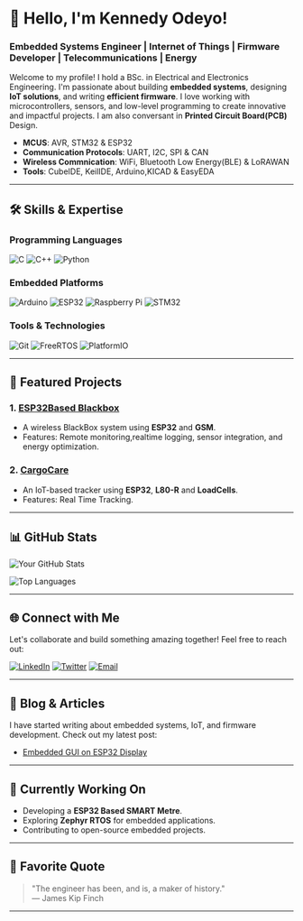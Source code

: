 # 👋 Hello, I'm Kennedy Odeyo!

### Embedded Systems Engineer | Internet of Things | Firmware Developer | Telecommunications | Energy

Welcome to my profile! I hold a BSc. in Electrical and Electronics Engineering. I'm passionate about building **embedded systems**, designing **IoT solutions**, and writing **efficient firmware**. I love working with microcontrollers, sensors, and low-level programming to create innovative and impactful projects. I am also conversant in **Printed Circuit Board(PCB)** Design.

+ **MCUS**: AVR, STM32 & ESP32
+ **Communication Protocols**: UART, I2C, SPI & CAN
+ **Wireless Commnication**: WiFi, Bluetooth Low Energy(BLE) & LoRAWAN
+ **Tools**: CubeIDE, KeilIDE, Arduino,KICAD & EasyEDA

---

## 🛠️ **Skills & Expertise**

### **Programming Languages**
![C](https://img.shields.io/badge/C-00599C?style=for-the-badge&logo=c&logoColor=white)
![C++](https://img.shields.io/badge/C%2B%2B-00599C?style=for-the-badge&logo=c%2B%2B&logoColor=white)
![Python](https://img.shields.io/badge/Python-3776AB?style=for-the-badge&logo=python&logoColor=white)


### **Embedded Platforms**
![Arduino](https://img.shields.io/badge/Arduino-00979D?style=for-the-badge&logo=arduino&logoColor=white)
![ESP32](https://img.shields.io/badge/ESP32-E7352C?style=for-the-badge&logo=espressif&logoColor=white)
![Raspberry Pi](https://img.shields.io/badge/Raspberry%20Pi-A22846?style=for-the-badge&logo=raspberry-pi&logoColor=white)
![STM32](https://img.shields.io/badge/STM32-03234B?style=for-the-badge&logo=stmicroelectronics&logoColor=white)

### **Tools & Technologies**
![Git](https://img.shields.io/badge/Git-F05032?style=for-the-badge&logo=git&logoColor=white)
![FreeRTOS](https://img.shields.io/badge/FreeRTOS-3C3C3C?style=for-the-badge&logo=freertos&logoColor=white)
![PlatformIO](https://img.shields.io/badge/PlatformIO-3C3C3C?style=for-the-badge&logo=platformio&logoColor=white)

---

## 🚀 **Featured Projects**

### 1. **[ESP32Based Blackbox](https://github.com/Kendeyo/ESP32basedBlackbox)**
   - A wireless BlackBox system using **ESP32** and **GSM**.
   - Features: Remote monitoring,realtime logging, sensor integration, and energy optimization.


### 2. **[CargoCare](https://github.com/Kendeyo/CargoCare)**
   - An IoT-based tracker using **ESP32**, **L80-R** and **LoadCells**.
   - Features: Real Time Tracking.

---

## 📊 **GitHub Stats**

![Your GitHub Stats](https://github-readme-stats.vercel.app/api?username=kendeyo&show_icons=true&theme=radical)

![Top Languages](https://github-readme-stats.vercel.app/api/top-langs/?username=kendeyo&layout=compact&theme=radical)

---

## 🌐 **Connect with Me**

Let's collaborate and build something amazing together! Feel free to reach out:

[![LinkedIn](https://img.shields.io/badge/LinkedIn-0077B5?style=for-the-badge&logo=linkedin&logoColor=white)](https://www.linkedin.com/in/kennedy-odeyo-otieno/)
[![Twitter](https://img.shields.io/badge/Twitter-1DA1F2?style=for-the-badge&logo=twitter&logoColor=white)](https://twitter.com/odeyo_kennedy)
[![Email](https://img.shields.io/badge/Email-D14836?style=for-the-badge&logo=gmail&logoColor=white)](mailto:kenodeyo@gmail.com)

---

## 📝 **Blog & Articles**

I have started writing about embedded systems, IoT, and firmware development. Check out my latest post:

- [Embedded GUI on ESP32 Display](https://www.linkedin.com/posts/kennedy-odeyo-otieno-42772a1b6_guis-activity-7290604526665924608-sc2k?utm_source=share&utm_medium=member_android&rcm=ACoAADJMG98ByYUjN5jjn-GPbZbgdJRJHE_B1zk)


---

## 🔧 **Currently Working On**

- Developing a **ESP32 Based SMART Metre**.
- Exploring **Zephyr RTOS** for embedded applications.
- Contributing to open-source embedded projects.

---

## 📜 **Favorite Quote**

> "The engineer has been, and is, a maker of history."  
> — James Kip Finch

---

